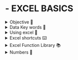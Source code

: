 # - EXCEL BASICS 

<details><summary> Objective 🌟  </summary> 
  
During this module I learned about the basic building blocks of knowledge that will aid me in utilising excel to the greatest efficiency. In this time I utilised TDM's resources to learn about the different functions and entities in excel as well as their uses. This will make using excel quicker and easier and helps break down the steps in order to understand the purpose.
</details>

<details><summary> Data Key words 🔑 </summary>

- Dataset- collection of data

- CSV - A common format used to package, exchange, inport and export data.

- Excel - A powerful tool used for small datasets and quick data analysis. We may use it to manipulate and summarise data, as well as summarising it with pivot tables.

- SQL - Structured Query Language - A powerful database tool that allows data analysts to retrieve and interact with selections of fata within relational databases.

- Relationsal Databases - Relational databases have a defined structure and contain multiple interrelated data tables that need to be queried with a language like SQL to be useful. 

- Tableau - data analytics and visualisation tool that can combine and extract data from multiple different sources (like excel spreadsheets and SQL databases.)

</details>

<details><summary> Using excel 📝 </summary>

- Column - letters at the top of the spreadsheet going across

- row - numbers to the left of the spreadsheet going down

- cell - any rectangular box within the intersection of the column and row

- cell name box - placed above column A- may enter the coordinates of one or more cells to select and activate the cells

- cell reference - column letter followed by row number

- values - numbers or letters typed into the cells - may contain mathematical equations or functions performing equations

- formula bar - long white bar next to the f x symbol where you can enter functions, data, formulas, cell references and text concatenation
</details>

<details><summary> Excel shortcuts ⌨️ </summary>

- arrow keys - move up, down, left and right

- ctrl + arrow keys - jump to the edge of the data region

- ctrl + home - go to cell A1

- ctrl + end - go to the last cell with data

- F2 - edit active cell

- ctrl + c - copy

- ctrl + v - paste

- ctrl + x - cut

- delete - clear cell contents

- ctrl + z - undo

- ctrl + y - redo

- ctrl + b - bold

- ctrl + i - italic

- ctrl + u - underline

- ctrl + 1 - open format cells dialogue
</details>

<details><summary> Excel Function Library 📚 </summary>

- Sum - Adds numeric data in the referenced cells. example:  =SUM(A1:D5)

- Average - Automatically assumes you want to find the average of all values in the cells above and inputs the matching formula in the active cell. example: =AVERAGE(B3:K3)

- Count - Counts number of CELLS (not values within those cells). example: =COUNT(B8:M8)

- Min - will find the lowest VALUE within the referenced cells. example: =MIN(A3:C3)

- Max - finds the highest VALUE within the referenced cells. example: =MAX(A1:H1)

- Median - finds the median VALUE within the referenced cells. example =MEDIAN(A2:A43)

</details>

<details><summary> Numbers 💯 </summary>

in this section you can control how excel treats or displays the values within the call. There are multiple common uses:


- general - Default, excel decides if its a number, text or date

- number - normal numbers with decimals, here we can choose the number of decimal spaces

- currency - displays as money

- accounting - similar to currency, but aligns the currency symbol neatly

- date - formats number as a date

- time - formats number as a time

- percentage - multiplies the value by 100 then shows the percentage symbol (%)

- fraction - displays numbers as fractions

- scientific - shows numbers in an exponential notation

- text - treats whatever you type as text, even if it is a number 

</details>



